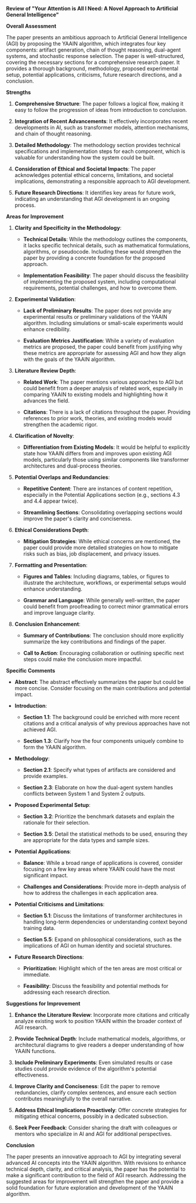 **Review of "Your Attention is All I Need: A Novel Approach to Artificial General Intelligence"**

**Overall Assessment**

The paper presents an ambitious approach to Artificial General Intelligence (AGI) by proposing the YAAIN algorithm, which integrates four key components: artifact generation, chain of thought reasoning, dual-agent systems, and stochastic response selection. The paper is well-structured, covering the necessary sections for a comprehensive research paper. It provides a thorough background, methodology, proposed experimental setup, potential applications, criticisms, future research directions, and a conclusion.

**Strengths**

1. **Comprehensive Structure**: The paper follows a logical flow, making it easy to follow the progression of ideas from introduction to conclusion.

2. **Integration of Recent Advancements**: It effectively incorporates recent developments in AI, such as transformer models, attention mechanisms, and chain of thought reasoning.

3. **Detailed Methodology**: The methodology section provides technical specifications and implementation steps for each component, which is valuable for understanding how the system could be built.

4. **Consideration of Ethical and Societal Impacts**: The paper acknowledges potential ethical concerns, limitations, and societal implications, demonstrating a responsible approach to AGI development.

5. **Future Research Directions**: It identifies key areas for future work, indicating an understanding that AGI development is an ongoing process.

**Areas for Improvement**

1. **Clarity and Specificity in the Methodology**:

   - **Technical Details**: While the methodology outlines the components, it lacks specific technical details, such as mathematical formulations, algorithms, or pseudocode. Including these would strengthen the paper by providing a concrete foundation for the proposed approach.

   - **Implementation Feasibility**: The paper should discuss the feasibility of implementing the proposed system, including computational requirements, potential challenges, and how to overcome them.

2. **Experimental Validation**:

   - **Lack of Preliminary Results**: The paper does not provide any experimental results or preliminary validations of the YAAIN algorithm. Including simulations or small-scale experiments would enhance credibility.

   - **Evaluation Metrics Justification**: While a variety of evaluation metrics are proposed, the paper could benefit from justifying why these metrics are appropriate for assessing AGI and how they align with the goals of the YAAIN algorithm.

3. **Literature Review Depth**:

   - **Related Work**: The paper mentions various approaches to AGI but could benefit from a deeper analysis of related work, especially in comparing YAAIN to existing models and highlighting how it advances the field.

   - **Citations**: There is a lack of citations throughout the paper. Providing references to prior work, theories, and existing models would strengthen the academic rigor.

4. **Clarification of Novelty**:

   - **Differentiation from Existing Models**: It would be helpful to explicitly state how YAAIN differs from and improves upon existing AGI models, particularly those using similar components like transformer architectures and dual-process theories.

5. **Potential Overlaps and Redundancies**:

   - **Repetitive Content**: There are instances of content repetition, especially in the Potential Applications section (e.g., sections 4.3 and 4.4 appear twice).

   - **Streamlining Sections**: Consolidating overlapping sections would improve the paper's clarity and conciseness.

6. **Ethical Considerations Depth**:

   - **Mitigation Strategies**: While ethical concerns are mentioned, the paper could provide more detailed strategies on how to mitigate risks such as bias, job displacement, and privacy issues.

7. **Formatting and Presentation**:

   - **Figures and Tables**: Including diagrams, tables, or figures to illustrate the architecture, workflows, or experimental setups would enhance understanding.

   - **Grammar and Language**: While generally well-written, the paper could benefit from proofreading to correct minor grammatical errors and improve language clarity.

8. **Conclusion Enhancement**:

   - **Summary of Contributions**: The conclusion should more explicitly summarize the key contributions and findings of the paper.

   - **Call to Action**: Encouraging collaboration or outlining specific next steps could make the conclusion more impactful.

**Specific Comments**

- **Abstract**: The abstract effectively summarizes the paper but could be more concise. Consider focusing on the main contributions and potential impact.

- **Introduction**:

  - **Section 1.1**: The background could be enriched with more recent citations and a critical analysis of why previous approaches have not achieved AGI.

  - **Section 1.3**: Clarify how the four components uniquely combine to form the YAAIN algorithm.

- **Methodology**:

  - **Section 2.1**: Specify what types of artifacts are considered and provide examples.

  - **Section 2.3**: Elaborate on how the dual-agent system handles conflicts between System 1 and System 2 outputs.

- **Proposed Experimental Setup**:

  - **Section 3.2**: Prioritize the benchmark datasets and explain the rationale for their selection.

  - **Section 3.5**: Detail the statistical methods to be used, ensuring they are appropriate for the data types and sample sizes.

- **Potential Applications**:

  - **Balance**: While a broad range of applications is covered, consider focusing on a few key areas where YAAIN could have the most significant impact.

  - **Challenges and Considerations**: Provide more in-depth analysis of how to address the challenges in each application area.

- **Potential Criticisms and Limitations**:

  - **Section 5.1**: Discuss the limitations of transformer architectures in handling long-term dependencies or understanding context beyond training data.

  - **Section 5.5**: Expand on philosophical considerations, such as the implications of AGI on human identity and societal structures.

- **Future Research Directions**:

  - **Prioritization**: Highlight which of the ten areas are most critical or immediate.

  - **Feasibility**: Discuss the feasibility and potential methods for addressing each research direction.

**Suggestions for Improvement**

1. **Enhance the Literature Review**: Incorporate more citations and critically analyze existing work to position YAAIN within the broader context of AGI research.

2. **Provide Technical Depth**: Include mathematical models, algorithms, or architectural diagrams to give readers a deeper understanding of how YAAIN functions.

3. **Include Preliminary Experiments**: Even simulated results or case studies could provide evidence of the algorithm's potential effectiveness.

4. **Improve Clarity and Conciseness**: Edit the paper to remove redundancies, clarify complex sentences, and ensure each section contributes meaningfully to the overall narrative.

5. **Address Ethical Implications Proactively**: Offer concrete strategies for mitigating ethical concerns, possibly in a dedicated subsection.

6. **Seek Peer Feedback**: Consider sharing the draft with colleagues or mentors who specialize in AI and AGI for additional perspectives.

**Conclusion**

The paper presents an innovative approach to AGI by integrating several advanced AI concepts into the YAAIN algorithm. With revisions to enhance technical depth, clarity, and critical analysis, the paper has the potential to make a significant contribution to the field of AGI research. Addressing the suggested areas for improvement will strengthen the paper and provide a solid foundation for future exploration and development of the YAAIN algorithm.
